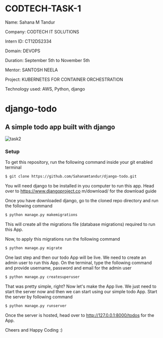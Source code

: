 # CODTECH-TASK-1

Name: Sahana M Tandur

Company: CODTECH IT SOLUTIONS

Intern ID: CT12DS2334

Domain: DEVOPS

Duration: September 5th to November 5th

Mentor: SANTOSH NEELA

Project: KUBERNETES FOR CONTAINER ORCHESTRATION 

Technology used: AWS, Python, django





# django-todo
A simple todo app built with django
-------------------------------------
![task2](https://github.com/user-attachments/assets/18fe95d0-c988-4c03-9b32-03a1b72361c7)

### Setup
To get this repository, run the following command inside your git enabled terminal
```bash
$ git clone https://github.com/Sahanamtandur/django-todo.git
```
You will need django to be installed in you computer to run this app. Head over to https://www.djangoproject.co
m/download/ for the download guide

Once you have downloaded django, go to the cloned repo directory and run the following command

```bash
$ python manage.py makemigrations
```

This will create all the migrations file (database migrations) required to run this App.

Now, to apply this migrations run the following command
```bash
$ python manage.py migrate
```

One last step and then our todo App will be live. We need to create an admin user to run this App. On the terminal, type the following command and provide username, password and email for the admin user
```bash
$ python manage.py createsuperuser
```

That was pretty simple, right? Now let's make the App live. We just need to start the server now and then we can start using our simple todo App. Start the server by following command

```bash
$ python manage.py runserver
```

Once the server is hosted, head over to http://127.0.0.1:8000/todos for the App.

Cheers and Happy Coding :)
